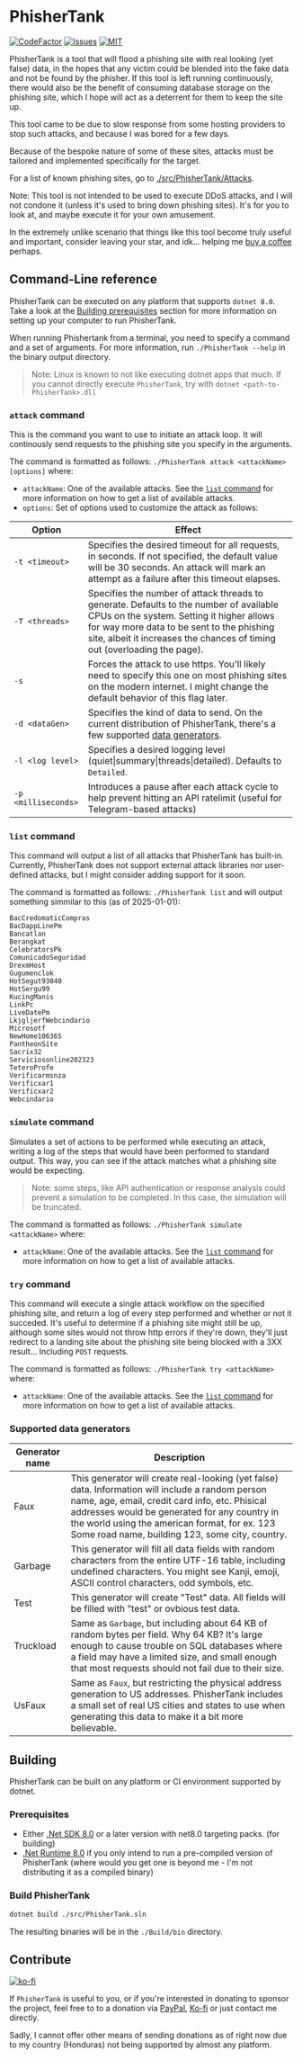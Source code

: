 # PhisherTank

[![CodeFactor](https://www.codefactor.io/repository/github/thexds/phishertank/badge)](https://www.codefactor.io/repository/github/thexds/phishertank)
[![Issues](https://img.shields.io/github/issues/TheXDS/PhisherTank)](https://github.com/TheXDS/PhisherTank/issues)
[![MIT](https://img.shields.io/github/license/TheXDS/PhisherTank)](https://mit-license.org/)

PhisherTank is a tool that will flood a phishing site with real looking (yet false) data, in the hopes that any victim could be blended into the fake data and not be found by the phisher. If this tool is left running continuously, there would also be the benefit of consuming database storage on the phishing site, which I hope will act as a deterrent for them to keep the site up.

This tool came to be due to slow response from some hosting providers to stop such attacks, and because I was bored for a few days.

Because of the bespoke nature of some of these sites, attacks must be tailored and implemented specifically for the target.

For a list of known phishing sites, go to [./src/PhisherTank/Attacks](https://github.com/TheXDS/PhisherTank/tree/main/src/PhisherTank/Attacks).

Note: This tool is not intended to be used to execute DDoS attacks, and I will not condone it (unless it's used to bring down phishing sites). It's for you to look at, and maybe execute it for your own amusement.

In the extremely unlike scenario that things like this tool become truly useful and important, consider leaving your star, and idk... helping me [buy a coffee](https://ko-fi.com/W7W415UCHY) perhaps.

## Command-Line reference
PhisherTank can be executed on any platform that supports `dotnet 8.0`. Take a look at the [Building prerequisites](#prerequisites) section for more information on setting up your computer to run PhisherTank.

When running Phishertank from a terminal, you need to specify a command and a set of arguments. For more information, run `./PhisherTank --help` in the binary output directory.

> Note: Linux is known to not like executing dotnet apps that much. If you cannot directly execute `PhisherTank`, try with `dotnet <path-to-PhisherTank>.dll`

### `attack` command
This is the command you want to use to initiate an attack loop. It will continously send requests to the phishing site you specify in the arguments.

The command is formatted as follows: `./PhisherTank attack <attackName> [options]` where: 
 - `attackName`: One of the available attacks. See the [`list` command](#list-command) for more information on how to get a list of available attacks.
 - `options`: Set of options used to customize the attack as follows:

Option              | Effect
------------------- | ------
`-t <timeout>`      | Specifies the desired timeout for all requests, in seconds. If not specified, the default value will be 30 seconds. An attack will mark an attempt as a failure after this timeout elapses.
`-T <threads>`      | Specifies the number of attack threads to generate. Defaults to the number of available CPUs on the system. Setting it higher allows for way more data to be sent to the phishing site, albeit it increases the chances of timing out (overloading the page).
`-s`                | Forces the attack to use https. You'll likely need to specify this one on most phishing sites on the modern internet. I might change the default behavior of this flag later.
`-d <dataGen>`      | Specifies the kind of data to send. On the current distribution of PhisherTank, there's a few supported [data generators](#supported-data-generators).
`-l <log level>`    | Specifies a desired logging level (quiet\|summary\|threads\|detailed). Defaults to `Detailed`.
`-p <milliseconds>` | Introduces a pause after each attack cycle to help prevent hitting an API ratelimit (useful for Telegram-based attacks)

### `list` command
This command will output a list of all attacks that PhisherTank has built-in. Currently, PhisherTank does not support external attack libraries nor user-defined attacks, but I might consider adding support for it soon.

The command is formatted as follows: `./PhisherTank list` and will output something simmilar to this (as of 2025-01-01):
```
BacCredomaticCompras
BacDappLinePm
Bancatlan
Berangkat
CelebratorsPk
ComunicadoSeguridad
DrexmHost
Gugumenclok
HotSegut93040
HotSergu99
KucingManis
LinkPc
LiveDatePm
LkjgljerfWebcindario
Microsotf
NewHome106365
PantheonSite
Sacrix32
Serviciosonline202323
TeteroProfe
Verificarmsnza
Verificxar1
Verificxar2
Webcindario
```

### `simulate` command
Simulates a set of actions to be performed while executing an attack, writing a log of the steps that would have been performed to standard output. This way, you can see if the attack matches what a phishing site would be expecting.

> Note: some steps, like API authentication or response analysis could prevent a simulation to be completed. In this case, the simulation will be truncated.

The command is formatted as follows: `./PhisherTank simulate <attackName>` where: 
 - `attackName`: One of the available attacks. See the [`list` command](#list-command) for more information on how to get a list of available attacks.

### `try` command
This command will execute a single attack workflow on the specified phishing site, and return a log of every step performed and whether or not it succeded. It's useful to determine if a phishing site might still be up, although some sites would not throw http errors if they're down, they'll just redirect to a landing site about the phishing site being blocked with a 3XX result... Including `POST` requests.

The command is formatted as follows: `./PhisherTank try <attackName>` where: 
 - `attackName`: One of the available attacks. See the [`list` command](#list-command) for more information on how to get a list of available attacks.

### Supported data generators
Generator name | Description
-------------- | -----------
Faux           | This generator will create real-looking (yet false) data. Information will include a random person name, age, email, credit card info, etc. Phisical addresses would be generated for any country in the world using the american format, for ex. 123 Some road name, building 123, some city, country.
Garbage        | This generator will fill all data fields with random characters from the entire UTF-16 table, including undefined characters. You might see Kanji, emoji, ASCII control characters, odd symbols, etc.
Test           | This generator will create "Test" data. All fields will be filled with "test" or ovbious test data.
Truckload      | Same as `Garbage`, but including about 64 KB of random bytes per field. Why 64 KB? It's large enough to cause trouble on SQL databases where a field may have a limited size, and small enough that most requests should not fail due to their size.
UsFaux         | Same as `Faux`, but restricting the physical address generation to US addresses. PhisherTank includes a small set of real US cities and states to use when generating this data to make it a bit more believable.

## Building
PhisherTank can be built on any platform or CI environment supported by dotnet.

### Prerequisites
- Either [.Net SDK 8.0](https://dotnet.microsoft.com/) or a later version with net8.0 targeting packs. (for building)
- [.Net Runtime 8.0](https://dotnet.microsoft.com/) if you only intend to run a pre-compiled version of PhisherTank (where would you get one is beyond me - I'm not distributing it as a compiled binary)

### Build PhisherTank
```sh
dotnet build ./src/PhisherTank.sln
```
The resulting binaries will be in the `./Build/bin` directory.

## Contribute
[![ko-fi](https://ko-fi.com/img/githubbutton_sm.svg)](https://ko-fi.com/W7W415UCHY)

If `PhisherTank` is useful to you, or if you're interested in donating to sponsor the project, feel free to to a donation via [PayPal](https://paypal.me/thexds), [Ko-fi](https://ko-fi.com/W7W415UCHY) or just contact me directly.

Sadly, I cannot offer other means of sending donations as of right now due to my country (Honduras) not being supported by almost any platform.

